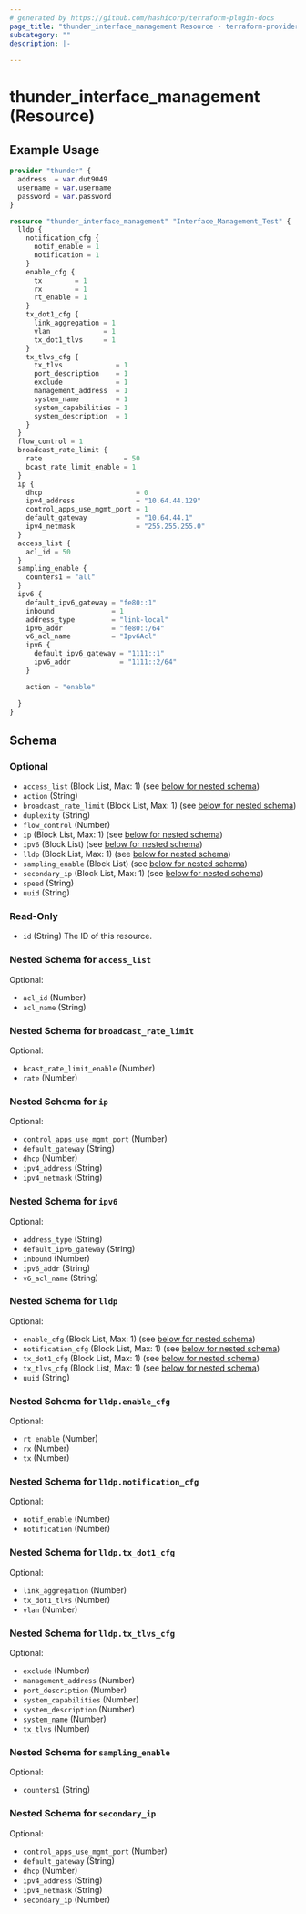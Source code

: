```yaml
---
# generated by https://github.com/hashicorp/terraform-plugin-docs
page_title: "thunder_interface_management Resource - terraform-provider-thunder"
subcategory: ""
description: |-
  
---
```


# thunder_interface_management (Resource)



## Example Usage

```terraform
provider "thunder" {
  address  = var.dut9049
  username = var.username
  password = var.password
}

resource "thunder_interface_management" "Interface_Management_Test" {
  lldp {
    notification_cfg {
      notif_enable = 1
      notification = 1
    }
    enable_cfg {
      tx        = 1
      rx        = 1
      rt_enable = 1
    }
    tx_dot1_cfg {
      link_aggregation = 1
      vlan             = 1
      tx_dot1_tlvs     = 1
    }
    tx_tlvs_cfg {
      tx_tlvs             = 1
      port_description    = 1
      exclude             = 1
      management_address  = 1
      system_name         = 1
      system_capabilities = 1
      system_description  = 1
    }
  }
  flow_control = 1
  broadcast_rate_limit {
    rate                    = 50
    bcast_rate_limit_enable = 1
  }
  ip {
    dhcp                       = 0
    ipv4_address               = "10.64.44.129"
    control_apps_use_mgmt_port = 1
    default_gateway            = "10.64.44.1"
    ipv4_netmask               = "255.255.255.0"
  }
  access_list {
    acl_id = 50
  }
  sampling_enable {
    counters1 = "all"
  }
  ipv6 {
    default_ipv6_gateway = "fe80::1"
    inbound              = 1
    address_type         = "link-local"
    ipv6_addr            = "fe80::/64"
    v6_acl_name          = "Ipv6Acl"
    ipv6 {
      default_ipv6_gateway = "1111::1"
      ipv6_addr            = "1111::2/64"
    }

    action = "enable"

  }
}
```

<!-- schema generated by tfplugindocs -->
## Schema

### Optional

- `access_list` (Block List, Max: 1) (see [below for nested schema](#nestedblock--access_list))
- `action` (String)
- `broadcast_rate_limit` (Block List, Max: 1) (see [below for nested schema](#nestedblock--broadcast_rate_limit))
- `duplexity` (String)
- `flow_control` (Number)
- `ip` (Block List, Max: 1) (see [below for nested schema](#nestedblock--ip))
- `ipv6` (Block List) (see [below for nested schema](#nestedblock--ipv6))
- `lldp` (Block List, Max: 1) (see [below for nested schema](#nestedblock--lldp))
- `sampling_enable` (Block List) (see [below for nested schema](#nestedblock--sampling_enable))
- `secondary_ip` (Block List, Max: 1) (see [below for nested schema](#nestedblock--secondary_ip))
- `speed` (String)
- `uuid` (String)

### Read-Only

- `id` (String) The ID of this resource.

<a id="nestedblock--access_list"></a>
### Nested Schema for `access_list`

Optional:

- `acl_id` (Number)
- `acl_name` (String)


<a id="nestedblock--broadcast_rate_limit"></a>
### Nested Schema for `broadcast_rate_limit`

Optional:

- `bcast_rate_limit_enable` (Number)
- `rate` (Number)


<a id="nestedblock--ip"></a>
### Nested Schema for `ip`

Optional:

- `control_apps_use_mgmt_port` (Number)
- `default_gateway` (String)
- `dhcp` (Number)
- `ipv4_address` (String)
- `ipv4_netmask` (String)


<a id="nestedblock--ipv6"></a>
### Nested Schema for `ipv6`

Optional:

- `address_type` (String)
- `default_ipv6_gateway` (String)
- `inbound` (Number)
- `ipv6_addr` (String)
- `v6_acl_name` (String)


<a id="nestedblock--lldp"></a>
### Nested Schema for `lldp`

Optional:

- `enable_cfg` (Block List, Max: 1) (see [below for nested schema](#nestedblock--lldp--enable_cfg))
- `notification_cfg` (Block List, Max: 1) (see [below for nested schema](#nestedblock--lldp--notification_cfg))
- `tx_dot1_cfg` (Block List, Max: 1) (see [below for nested schema](#nestedblock--lldp--tx_dot1_cfg))
- `tx_tlvs_cfg` (Block List, Max: 1) (see [below for nested schema](#nestedblock--lldp--tx_tlvs_cfg))
- `uuid` (String)

<a id="nestedblock--lldp--enable_cfg"></a>
### Nested Schema for `lldp.enable_cfg`

Optional:

- `rt_enable` (Number)
- `rx` (Number)
- `tx` (Number)


<a id="nestedblock--lldp--notification_cfg"></a>
### Nested Schema for `lldp.notification_cfg`

Optional:

- `notif_enable` (Number)
- `notification` (Number)


<a id="nestedblock--lldp--tx_dot1_cfg"></a>
### Nested Schema for `lldp.tx_dot1_cfg`

Optional:

- `link_aggregation` (Number)
- `tx_dot1_tlvs` (Number)
- `vlan` (Number)


<a id="nestedblock--lldp--tx_tlvs_cfg"></a>
### Nested Schema for `lldp.tx_tlvs_cfg`

Optional:

- `exclude` (Number)
- `management_address` (Number)
- `port_description` (Number)
- `system_capabilities` (Number)
- `system_description` (Number)
- `system_name` (Number)
- `tx_tlvs` (Number)



<a id="nestedblock--sampling_enable"></a>
### Nested Schema for `sampling_enable`

Optional:

- `counters1` (String)


<a id="nestedblock--secondary_ip"></a>
### Nested Schema for `secondary_ip`

Optional:

- `control_apps_use_mgmt_port` (Number)
- `default_gateway` (String)
- `dhcp` (Number)
- `ipv4_address` (String)
- `ipv4_netmask` (String)
- `secondary_ip` (Number)


